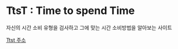 # TtsT : Time to spend Time

자신의 시간 소비 유형을 검사하고 그에 맞는 시간 소비방법을 알아보는 사이트

[Ttst 주소](https://ttst-1f284.web.app/)
